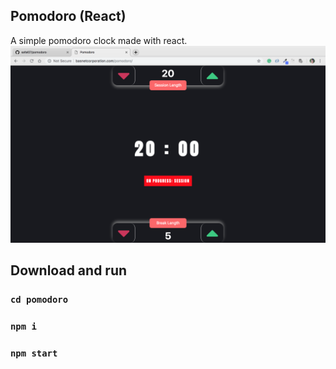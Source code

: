 ## Pomodoro (React)

A simple pomodoro clock made with react.
![Screenshot](https://raw.githubusercontent.com/safal07/pomodoro/master/ss/pomodoro.png)

## Download and run

### `cd pomodoro`
### `npm i`
### `npm start`

